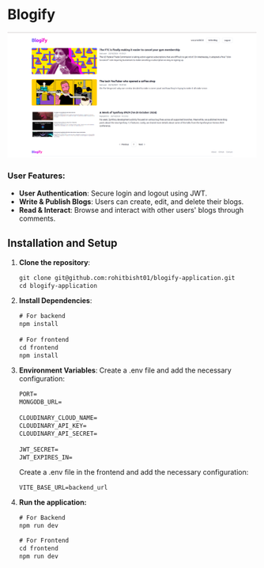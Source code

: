 # Blogify

![alt text](image.png)

### User Features:

- **User Authentication**: Secure login and logout using JWT.
- **Write & Publish Blogs**: Users can create, edit, and delete their blogs.
- **Read & Interact**: Browse and interact with other users' blogs through comments.

## Installation and Setup

1. **Clone the repository**:
   ```
   git clone git@github.com:rohitbisht01/blogify-application.git
   cd blogify-application
   ```
2. **Install Dependencies**:

   ```
   # For backend
   npm install

   # For frontend
   cd frontend
   npm install
   ```

3. **Environment Variables**: Create a .env file and add the necessary configuration:

   ```
   PORT=
   MONGODB_URL=

   CLOUDINARY_CLOUD_NAME=
   CLOUDINARY_API_KEY=
   CLOUDINARY_API_SECRET=

   JWT_SECRET=
   JWT_EXPIRES_IN=
   ```

   Create a .env file in the frontend and add the necessary configuration:

   ```
   VITE_BASE_URL=backend_url
   ```

4. **Run the application:**

   ```
   # For Backend
   npm run dev
   ```

   ```
   # For Frontend
   cd frontend
   npm run dev
   ```

